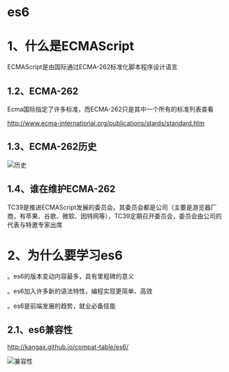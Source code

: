 # es6

# 1、什么是ECMAScript

ECMAScript是由国际通过ECMA-262标准化脚本程序设计语言

## 1.2、ECMA-262

Ecma国际指定了许多标准，而ECMA-262只是其中一个所有的标准列表查看

http://www.ecma-international.org/publications/stards/standard.htm

## 1.3、ECMA-262历史

![历史](C:\Users\86173\Desktop\es6\笔记\images\历史.png)

## 1.4、谁在维护ECMA-262

TC39是推进ECMAScript发展的委员会。其委员会都是公司（主要是游览器厂商，有苹果、谷歌、微软、因特网等），TC39定期召开委员会，委员会由公司的代表与特邀专家出席

# 2、为什么要学习es6

。es6的版本变动内容最多，具有里程碑的意义

。es6加入许多新的语法特性，编程实现更简单、高效

。es6是前端发展的趋势，就业必备技能

## 2.1、es6兼容性

http://kangax.github.io/compat-table/es6/

![兼容性](C:\Users\86173\Desktop\es6\笔记\images\兼容性.png)